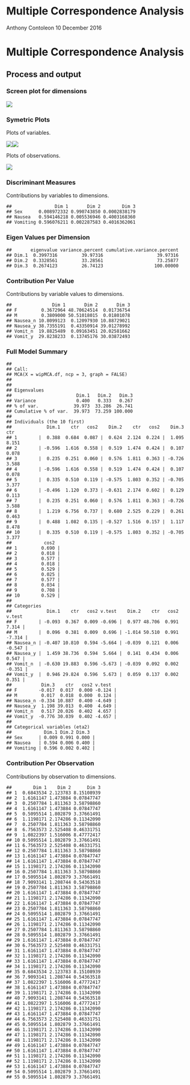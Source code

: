 Multiple Correspondence Analysis
================
Anthony Contoleon
10 December 2016

Multiple Correspondence Analysis
================================

Process and output
------------------

### Screen plot for dimensions

![](multiple-correspondence-example_files/figure-markdown_github/unnamed-chunk-2-1.png)

### Symetric Plots

Plots of variables.

![](multiple-correspondence-example_files/figure-markdown_github/unnamed-chunk-3-1.png)![](multiple-correspondence-example_files/figure-markdown_github/unnamed-chunk-3-2.png)

Plots of observations.

![](multiple-correspondence-example_files/figure-markdown_github/unnamed-chunk-4-1.png)

### Discriminant Measures

Contributions by variables to dimensions.

    ##                Dim 1       Dim 2        Dim 3
    ## Sex      0.008972332 0.990743850 0.0002838179
    ## Nausea   0.594146218 0.005536946 0.4003168360
    ## Vomiting 0.596076211 0.002287583 0.4016362061

### Eigen Values per Dimension

    ##       eigenvalue variance.percent cumulative.variance.percent
    ## Dim.1  0.3997316         39.97316                    39.97316
    ## Dim.2  0.3328561         33.28561                    73.25877
    ## Dim.3  0.2674123         26.74123                   100.00000

### Contribution Per Value

Contributions by variable values to dimensions.

    ##               Dim 1       Dim 2       Dim 3
    ## F         0.3672964 48.70624514  0.01736754
    ## M         0.3809000 50.51018015  0.01801078
    ## Nausea_n 10.8099123  0.12097930 10.88729021
    ## Nausea_y 38.7355191  0.43350914 39.01278992
    ## Vomit_n  19.8825489  0.09163451 20.02581662
    ## Vomit_y  29.8238233  0.13745176 30.03872493

### Full Model Summary

    ## 
    ## Call:
    ## MCA(X = wipMCA.df, ncp = 3, graph = FALSE) 
    ## 
    ## 
    ## Eigenvalues
    ##                        Dim.1   Dim.2   Dim.3
    ## Variance               0.400   0.333   0.267
    ## % of var.             39.973  33.286  26.741
    ## Cumulative % of var.  39.973  73.259 100.000
    ## 
    ## Individuals (the 10 first)
    ##             Dim.1    ctr   cos2    Dim.2    ctr   cos2    Dim.3    ctr
    ## 1        |  0.388  0.684  0.087 |  0.624  2.124  0.224 |  1.095  8.151
    ## 2        | -0.596  1.616  0.558 |  0.519  1.474  0.424 |  0.107  0.078
    ## 3        |  0.235  0.251  0.060 |  0.576  1.811  0.363 | -0.726  3.588
    ## 4        | -0.596  1.616  0.558 |  0.519  1.474  0.424 |  0.107  0.078
    ## 5        |  0.335  0.510  0.119 | -0.575  1.803  0.352 | -0.705  3.377
    ## 6        | -0.496  1.120  0.373 | -0.631  2.174  0.602 |  0.129  0.113
    ## 7        |  0.235  0.251  0.060 |  0.576  1.811  0.363 | -0.726  3.588
    ## 8        |  1.219  6.756  0.737 |  0.680  2.525  0.229 |  0.261  0.463
    ## 9        |  0.488  1.082  0.135 | -0.527  1.516  0.157 |  1.117  8.478
    ## 10       |  0.335  0.510  0.119 | -0.575  1.803  0.352 | -0.705  3.377
    ##            cos2  
    ## 1         0.690 |
    ## 2         0.018 |
    ## 3         0.577 |
    ## 4         0.018 |
    ## 5         0.529 |
    ## 6         0.025 |
    ## 7         0.577 |
    ## 8         0.034 |
    ## 9         0.708 |
    ## 10        0.529 |
    ## 
    ## Categories
    ##             Dim.1    ctr   cos2 v.test    Dim.2    ctr   cos2 v.test  
    ## F        | -0.093  0.367  0.009 -0.696 |  0.977 48.706  0.991  7.314 |
    ## M        |  0.096  0.381  0.009  0.696 | -1.014 50.510  0.991 -7.314 |
    ## Nausea_n | -0.407 10.810  0.594 -5.664 | -0.039  0.121  0.006 -0.547 |
    ## Nausea_y |  1.459 38.736  0.594  5.664 |  0.141  0.434  0.006  0.547 |
    ## Vomit_n  | -0.630 19.883  0.596 -5.673 | -0.039  0.092  0.002 -0.351 |
    ## Vomit_y  |  0.946 29.824  0.596  5.673 |  0.059  0.137  0.002  0.351 |
    ##           Dim.3    ctr   cos2 v.test  
    ## F        -0.017  0.017  0.000 -0.124 |
    ## M         0.017  0.018  0.000  0.124 |
    ## Nausea_n -0.334 10.887  0.400 -4.649 |
    ## Nausea_y  1.198 39.013  0.400  4.649 |
    ## Vomit_n   0.517 20.026  0.402  4.657 |
    ## Vomit_y  -0.776 30.039  0.402 -4.657 |
    ## 
    ## Categorical variables (eta2)
    ##            Dim.1 Dim.2 Dim.3  
    ## Sex      | 0.009 0.991 0.000 |
    ## Nausea   | 0.594 0.006 0.400 |
    ## Vomiting | 0.596 0.002 0.402 |

### Contribution Per Observation

Contributions by observation to dimensions.

    ##        Dim 1    Dim 2      Dim 3
    ## 1  0.6843534 2.123783 8.15108939
    ## 2  1.6161147 1.473884 0.07847747
    ## 3  0.2507784 1.811363 3.58798860
    ## 4  1.6161147 1.473884 0.07847747
    ## 5  0.5095514 1.802879 3.37661491
    ## 6  1.1198171 2.174286 0.11342090
    ## 7  0.2507784 1.811363 3.58798860
    ## 8  6.7563573 2.525408 0.46331751
    ## 9  1.0822397 1.516006 8.47772417
    ## 10 0.5095514 1.802879 3.37661491
    ## 11 6.7563573 2.525408 0.46331751
    ## 12 0.2507784 1.811363 3.58798860
    ## 13 1.6161147 1.473884 0.07847747
    ## 14 1.6161147 1.473884 0.07847747
    ## 15 1.1198171 2.174286 0.11342090
    ## 16 0.2507784 1.811363 3.58798860
    ## 17 0.5095514 1.802879 3.37661491
    ## 18 7.9093141 1.208744 0.54363518
    ## 19 0.2507784 1.811363 3.58798860
    ## 20 1.6161147 1.473884 0.07847747
    ## 21 1.1198171 2.174286 0.11342090
    ## 22 1.6161147 1.473884 0.07847747
    ## 23 0.2507784 1.811363 3.58798860
    ## 24 0.5095514 1.802879 3.37661491
    ## 25 1.6161147 1.473884 0.07847747
    ## 26 1.1198171 2.174286 0.11342090
    ## 27 0.2507784 1.811363 3.58798860
    ## 28 0.5095514 1.802879 3.37661491
    ## 29 1.6161147 1.473884 0.07847747
    ## 30 6.7563573 2.525408 0.46331751
    ## 31 1.6161147 1.473884 0.07847747
    ## 32 1.1198171 2.174286 0.11342090
    ## 33 1.6161147 1.473884 0.07847747
    ## 34 1.1198171 2.174286 0.11342090
    ## 35 0.6843534 2.123783 8.15108939
    ## 36 7.9093141 1.208744 0.54363518
    ## 37 1.0822397 1.516006 8.47772417
    ## 38 1.6161147 1.473884 0.07847747
    ## 39 1.1198171 2.174286 0.11342090
    ## 40 7.9093141 1.208744 0.54363518
    ## 41 1.0822397 1.516006 8.47772417
    ## 42 1.1198171 2.174286 0.11342090
    ## 43 1.6161147 1.473884 0.07847747
    ## 44 6.7563573 2.525408 0.46331751
    ## 45 0.5095514 1.802879 3.37661491
    ## 46 1.1198171 2.174286 0.11342090
    ## 47 1.1198171 2.174286 0.11342090
    ## 48 1.1198171 2.174286 0.11342090
    ## 49 1.6161147 1.473884 0.07847747
    ## 50 1.6161147 1.473884 0.07847747
    ## 51 1.1198171 2.174286 0.11342090
    ## 52 1.1198171 2.174286 0.11342090
    ## 53 1.6161147 1.473884 0.07847747
    ## 54 0.5095514 1.802879 3.37661491
    ## 55 0.5095514 1.802879 3.37661491
